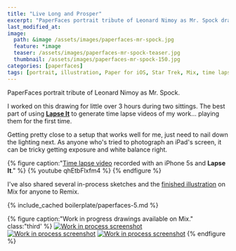 ```yaml
---
title: "Live Long and Prosper"
excerpt: "PaperFaces portrait tribute of Leonard Nimoy as Mr. Spock drawn with Paper for iOS on an iPad."
last_modified_at: 
image: 
  path: &image /assets/images/paperfaces-mr-spock.jpg 
  feature: *image
  teaser: /assets/images/paperfaces-mr-spock-teaser.jpg
  thumbnail: /assets/images/paperfaces-mr-spock-150.jpg
categories: [paperfaces]
tags: [portrait, illustration, Paper for iOS, Star Trek, Mix, time lapse, black and white]
---
```


PaperFaces portrait tribute of Leonard Nimoy as Mr. Spock.

I worked on this drawing for little over 3 hours during two sittings. The best part of using [**Lapse It**](http://www.lapseit.com/) to generate time lapse videos of my work... playing them for the first time. 

Getting pretty close to a setup that works well for me, just need to nail down the lighting next. As anyone who's tried to photograph an iPad's screen, it can be tricky getting exposure and white balance right.

{% figure caption:"[Time lapse video](https://www.youtube.com/watch?v=qhEtbFlxfm4) recorded with an iPhone 5s and **Lapse It**." %}
{% youtube qhEtbFlxfm4 %}
{% endfigure %}

I've also shared several in-process sketches and the [finished illustration](https://mix.fiftythree.com/11098-Michael-Rose/2406576) on Mix for anyone to Remix.

{% include_cached boilerplate/paperfaces-5.md %}

{% figure caption:"Work in progress drawings available on Mix." class:"third' %}
[![Work in process screenshot](/assets/images/paperfaces-mr-spock-process-1-600.jpg)](https://mix.fiftythree.com/11098-Michael-Rose/2394700) [![Work in process screenshot](/assets/images/paperfaces-mr-spock-process-2-600.jpg)](https://mix.fiftythree.com/11098-Michael-Rose/2394966) [![Work in process screenshot](/assets/images/paperfaces-mr-spock-process-3-600.jpg)](https://mix.fiftythree.com/11098-Michael-Rose/2400718)
{% endfigure %}
